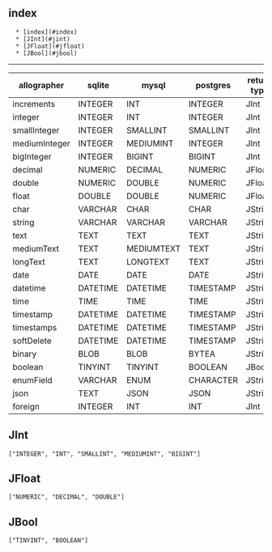 
## index
<!--ts-->
      * [index](#index)
      * [JInt](#jint)
      * [JFloat](#jfloat)
      * [JBool](#jbool)

<!-- Added by: root, at: Wed Aug 18 20:41:23 UTC 2021 -->

<!--te-->
---

|allographer|sqlite|mysql|postgres|return type|
|---|---|---|---|---|
|increments|INTEGER|INT|INTEGER|JInt
|integer|INTEGER|INT|INTEGER|JInt
|smallInteger|INTEGER|SMALLINT|SMALLINT|JInt
|mediumInteger|INTEGER|MEDIUMINT|INTEGER|JInt
|bigInteger|INTEGER|BIGINT|BIGINT|JInt
|decimal|NUMERIC|DECIMAL|NUMERIC|JFloat
|double|NUMERIC|DOUBLE|NUMERIC|JFloat
|float|DOUBLE|DOUBLE|NUMERIC|JFloat
|char|VARCHAR|CHAR|CHAR|JString
|string|VARCHAR|VARCHAR|VARCHAR|JString
|text|TEXT|TEXT|TEXT|JString
|mediumText|TEXT|MEDIUMTEXT|TEXT|JString
|longText|TEXT|LONGTEXT|TEXT|JString
|date|DATE|DATE|DATE|JString
|datetime|DATETIME|DATETIME|TIMESTAMP|JString
|time|TIME|TIME|TIME|JString
|timestamp|DATETIME|DATETIME|TIMESTAMP|JString
|timestamps|DATETIME|DATETIME|TIMESTAMP|JString
|softDelete|DATETIME|DATETIME|TIMESTAMP|JString
|binary|BLOB|BLOB|BYTEA|JString
|boolean|TINYINT|TINYINT|BOOLEAN|JBool
|enumField|VARCHAR|ENUM|CHARACTER|JString
|json|TEXT|JSON|JSON|JString
|foreign|INTEGER|INT|INT|JInt


## JInt
```
["INTEGER", "INT", "SMALLINT", "MEDIUMINT", "BIGINT"]
```

## JFloat
```
["NUMERIC", "DECIMAL", "DOUBLE"]
```

## JBool
```
["TINYINT", "BOOLEAN"]
```
